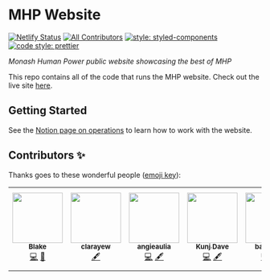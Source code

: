 # MHP Website

[![Netlify Status](https://api.netlify.com/api/v1/badges/4e11de4f-08a6-455e-a138-2c241560a582/deploy-status)](https://app.netlify.com/sites/mhp-test/deploys)
[![All Contributors](https://img.shields.io/badge/all_contributors-2-orange.svg?style=flat-square)](#contributors)
[![style: styled-components](https://img.shields.io/badge/style-%F0%9F%92%85%20styled--components-orange.svg?colorB=daa357&colorA=db748e)](https://github.com/styled-components/styled-components)
[![code style: prettier](https://img.shields.io/badge/code_style-prettier-ff69b4.svg?style=flat-square)](https://github.com/prettier/prettier)

_Monash Human Power public website showcasing the best of MHP_

This repo contains all of the code that runs the MHP website. Check out the live site [here](https://monashhumanpower.org).

## Getting Started

See the [Notion page on operations](https://www.notion.so/monashhumanpower/MHP-Website-c279218a13a74477a29b0ceeb91f1a46?pvs=4)
to learn how to work with the website.

## Contributors ✨

Thanks goes to these wonderful people ([emoji key](https://allcontributors.org/docs/en/emoji-key)):

<!-- ALL-CONTRIBUTORS-LIST:START - Do not remove or modify this section -->
<!-- prettier-ignore-start -->
<!-- markdownlint-disable -->
<table>
  <tr>
    <td align="center"><a href="https://github.com/Blake-Haydon"><img src="https://avatars2.githubusercontent.com/u/23159604?v=4?s=100" width="100px;" alt=""/><br /><sub><b>Blake</b></sub></a><br /><a href="https://github.com/monash-human-power /MHP-Website/commits?author=Blake-Haydon" title="Code">💻</a> <a href="https://github.com/monash-human-power /MHP-Website/commits?author=Blake-Haydon" title="Documentation">📖</a></td>
    <td align="center"><a href="https://github.com/clarayew"><img src="https://avatars0.githubusercontent.com/u/71205412?v=4?s=100" width="100px;" alt=""/><br /><sub><b>clarayew</b></sub></a><br /><a href="#content-clarayew" title="Content">🖋</a></td>
    <td align="center"><a href="https://github.com/angieaulia"><img src="https://avatars2.githubusercontent.com/u/71426239?v=4?s=100" width="100px;" alt=""/><br /><sub><b>angieaulia</b></sub></a><br /><a href="https://github.com/monash-human-power /MHP-Website/commits?author=angieaulia" title="Code">💻</a> <a href="#content-angieaulia" title="Content">🖋</a></td>
    <td align="center"><a href="https://github.com/kdav108"><img src="https://avatars.githubusercontent.com/u/63642262?v=4?s=100" width="100px;" alt=""/><br /><sub><b>Kunj Dave</b></sub></a><br /><a href="https://github.com/monash-human-power /MHP-Website/commits?author=kdav108" title="Code">💻</a> <a href="#content-kdav108" title="Content">🖋</a></td>
    <td align="center"><a href="https://github.com/bahar-ap"><img src="https://avatars.githubusercontent.com/u/81912681?v=4?s=100" width="100px;" alt=""/><br /><sub><b>bahar-ap</b></sub></a><br /><a href="https://github.com/monash-human-power /MHP-Website/commits?author=bahar-ap" title="Code">💻</a> <a href="#content-bahar-ap" title="Content">🖋</a></td>
    <td align="center"><a href="https://github.com/megascrapper"><img src="https://avatars.githubusercontent.com/u/34503494?v=4?s=100" width="100px;" alt=""/><br /><sub><b>Akbar Fadiansyah</b></sub></a><br /><a href="https://github.com/monash-human-power /MHP-Website/commits?author=megascrapper" title="Code">💻</a> <a href="#content-megascrapper" title="Content">🖋</a></td>
  </tr>
</table>

<!-- markdownlint-restore -->
<!-- prettier-ignore-end -->

<!-- ALL-CONTRIBUTORS-LIST:END -->
